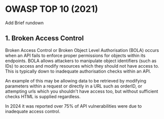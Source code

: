 # OWASP TOP 10 (2021)

Add Brief rundown

## 1. Broken Access Control

Broken Access Control or Broken Object Level Authorisation (BOLA) occurs when an API fails to enforce proper permissions for objects within its endpoints. BOLA allows attackers to manipulate object identifiers (such as IDs) to access and modify resources which they should not have access to. This is typically down to inadequate authorisation checks within an API.

An example of this may be allowing data to be retrieved by modifying parameters within a request or directly in a URL such as orderID, or attempting urls which you shouldn't have access too, but without sufficient checks HTML is supplied regardless.

In 2024 it was reported over 75% of API vulnerabilities were due to inadequate access control. 

